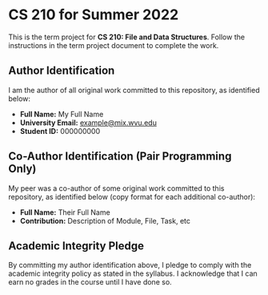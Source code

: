 # CS 210 for Summer 2022

This is the term project for **CS 210: File and Data Structures**. Follow the instructions in the term project document to complete the work.

## Author Identification

I am the author of all original work committed to this repository, as identified below:

+ **Full Name:** My Full Name
+ **University Email:** example@mix.wvu.edu
+ **Student ID:** 000000000

## Co-Author Identification (Pair Programming Only)

My peer was a co-author of some original work committed to this repository, as identified below (copy format for each additional co-author):

+ **Full Name:** Their Full Name
+ **Contribution:** Description of Module, File, Task, etc

## Academic Integrity Pledge

By committing my author identification above, I pledge to comply with the academic integrity policy as stated in the syllabus. I acknowledge that I can earn no grades in the course until I have done so.